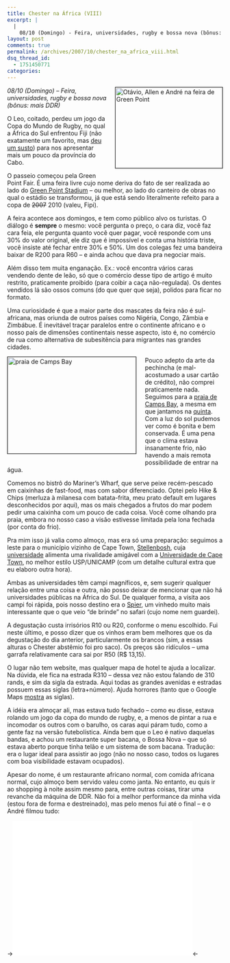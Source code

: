 ```yaml
---
title: Chester na África (VIII)
excerpt: |
  |
    08/10 (Domingo) - Feira, universidades, rugby e bossa nova (bônus: mais DDR) O Leo, coitado, perdeu um jogo da Copa do Mundo de Rugby, no qual a África do Sul enfrentou Fiji (não exatamente um favorito, mas deu um susto)...
layout: post
comments: true
permalink: /archives/2007/10/chester_na_africa_viii.html
dsq_thread_id:
  - 1751450771
categories:
---
```

<span class="mt-enclosure mt-enclosure-image"><img title="Otávio, Allen e André na feira de Green Point" border="1" src="//chester.me/archives/img/feira_green_point.jpg" width="250" height="188" class="mt-image-right" style="float: right; margin: 0 0 20px 20px;" /></span>*08/10 (Domingo) &#8211; Feira, universidades, rugby e bossa nova (bônus: mais DDR)*

O Leo, coitado, perdeu um jogo da Copa do Mundo de Rugby, no qual a África do Sul enfrentou Fiji (não exatamente um favorito, mas [deu um susto][1]) para nos apresentar mais um pouco da província do Cabo.

O passeio começou pela Green Point Fair. É uma feira livre cujo nome deriva do fato de ser realizada ao lado do [Green Point Stadium][2] &#8211; ou melhor, ao lado do canteiro de obras no qual o estádio se transformou, já que está sendo literalmente refeito para a copa de <strike>2007</strike> 2010 (valeu, Fipi).

A feira acontece aos domingos, e tem como público alvo os turistas. O diálogo é **sempre** o mesmo: você pergunta o preço, o cara diz, você faz cara feia, ele pergunta quanto você quer pagar, você responde com uns 30% do valor original, ele diz que é impossível e conta uma história triste, você insiste até fechar entre 30% e 50%. Um dos colegas fez uma bandeira baixar de R200 para R60 &#8211; e ainda achou que dava pra negociar mais.

Além disso tem muita enganação. Ex.: você encontra vários caras vendendo dente de leão, só que o comércio desse tipo de artigo é muito restrito, praticamente proibido (para coibir a caça não-regulada). Os dentes vendidos lá são ossos comuns (do que quer que seja), polidos para ficar no formato.

Uma curiosidade é que a maior parte dos mascates da feira não é sul-africana, mas oriunda de outros países como Nigéria, Congo, Zâmbia e Zimbábue. É inevitável traçar paralelos entre o continente africano e o nosso país de dimensões continentais nesse aspecto, isto é, no comércio de rua como alternativa de subesitência para migrantes nas grandes cidades.

<span class="mt-enclosure mt-enclosure-image"><img title="praia de Camps Bay" border="1" src="//chester.me/archives/img/praia_camps_bay.jpg" width="300" height="225" class="mt-image-left" style="float: left; margin: 0 20px 20px 0;" /></span>Pouco adepto da arte da pechincha (e mal-acostumado a usar cartão de crédito), não comprei praticamente nada. Seguimos para a [praia de Camps Bay][3], a mesma em que jantamos na [quinta][4]. Com a luz do sol pudemos ver como é bonita e bem conservada. É uma pena que o clima estava insanamente frio, não havendo a mais remota possibilidade de entrar na água.

Comemos no bistrô do Mariner&#8217;s Wharf, que serve peixe recém-pescado em caixinhas de fast-food, mas com sabor diferenciado. Optei pelo Hike &#038; Chips (merluza à milanesa com batata-frita, meu prato default em lugares desconhecidos por aqui), mas os mais chegados a frutos do mar podem pedir uma caixinha com um pouco de cada coisa. Você come olhando pra praia, embora no nosso caso a visão estivesse limitada pela lona fechada (por conta do frio).

Pra mim isso já valia como almoço, mas era só uma preparação: seguimos a leste para o município vizinho de Cape Town, [Stellenbosh][5], cuja [universidade][6] alimenta uma rivalidade amigável com a [Universidade de Cape Town][7], no melhor estilo USP/UNICAMP (com um detalhe cultural extra que eu elaboro outra hora).

Ambas as universidades têm campi magníficos, e, sem sugerir qualquer relação entre uma coisa e outra, não posso deixar de mencionar que não há universidades públicas na África do Sul. De qualquer forma, a visita aos campi foi rápida, pois nosso destino era o [Spier][8], um vinhedo muito mais interessante que o que veio &#8220;de brinde&#8221; no safari (cujo nome nem guardei).

A degustação custa irrisórios R10 ou R20, conforme o menu escolhido. Fui neste último, e posso dizer que os vinhos eram bem melhores que os da degustação do dia anterior, particularmente os brancos (sim, a essas alturas o Chester abstêmio foi pro saco). Os preços são ridículos &#8211; uma garrafa relativamente cara sai por R50 (R$ 13,15).

O lugar não tem website, mas qualquer mapa de hotel te ajuda a localizar. Na dúvida, ele fica na estrada R310 &#8211; dessa vez não estou falando de 310 rands, e sim da sigla da estrada. Aqui todas as grandes avenidas e estradas possuem essas siglas (letra+número). Ajuda horrores (tanto que o Google Maps [mostra][9] as siglas).

A idéia era almoçar ali, mas estava tudo fechado &#8211; como eu disse, estava rolando um jogo da copa do mundo de rugby, e, a menos de pintar a rua e incomodar os outros com o barulho, os caras aqui páram tudo, como a gente faz na versão futebolística. Ainda bem que o Leo é nativo daquelas bandas, e achou um restaurante super bacana, o Bossa Nova &#8211; que só estava aberto porque tinha telão e um sistema de som bacana. Tradução: era o lugar ideal para assistir ao jogo (não no nosso caso, todos os lugares com boa visibilidade estavam ocupados).

Apesar do nome, é um restaurante africano normal, com comida africana normal, cujo almoço bem servido valeu como janta. No entanto, eu quis ir ao shopping à noite assim mesmo para, entre outras coisas, tirar uma revanche da máquina de DDR. Não foi a melhor performance da minha vida (estou fora de forma e destreinado), mas pelo menos fui até o final &#8211; e o André filmou tudo:

-><iframe width="420" height="315" src="//www.youtube.com/embed/R4XcJfX7b68" frameborder="0" allowfullscreen></iframe><-

 [1]: http://canadianpress.google.com/article/ALeqM5iS3svtsB8bFkM90FU69o31ilnqYg
 [2]: http://www.sa-venues.com/2010/cape-town.htm
 [3]: http://www.campsbaytourism.com/attractions.html
 [4]: //chester.me/
 [5]: http://pt.wikipedia.org/wiki/Stellenbosch
 [6]: http://www.sun.ac.za/index.asp
 [7]: http://www.uct.ac.za/
 [8]: http://www.spier.co.za/spier.htm
 [9]: http://maps.google.com/maps?f=q&#038;hl=pt-BR&#038;geocode=&#038;time=&#038;date=&#038;ttype=&#038;q=Cape+Town,+South+Africa&#038;ie=UTF8&#038;ll=-33.854451,18.422699&#038;spn=0.410564,1.2854&#038;z=10&#038;iwloc=addr&#038;om=1

